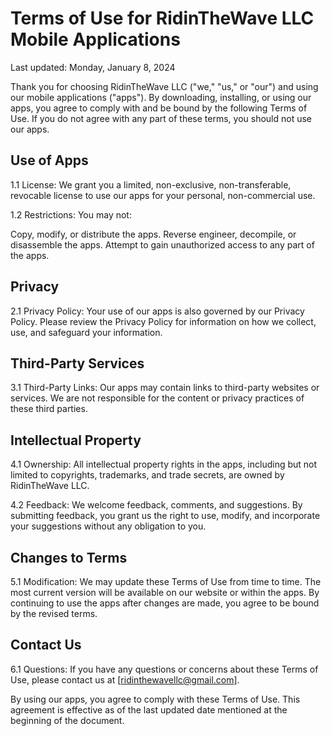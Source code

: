 # Terms of Use for RidinTheWave LLC Mobile Applications

Last updated: Monday, January 8, 2024

Thank you for choosing RidinTheWave LLC ("we," "us," or "our") and using our mobile applications ("apps"). By downloading, installing, or using our apps, you agree to comply with and be bound by the following Terms of Use. If you do not agree with any part of these terms, you should not use our apps.

## Use of Apps
1.1 License: We grant you a limited, non-exclusive, non-transferable, revocable license to use our apps for your personal, non-commercial use.

1.2 Restrictions: You may not:

Copy, modify, or distribute the apps.
Reverse engineer, decompile, or disassemble the apps.
Attempt to gain unauthorized access to any part of the apps. 

## Privacy
2.1 Privacy Policy: Your use of our apps is also governed by our Privacy Policy. Please review the Privacy Policy for information on how we collect, use, and safeguard your information.

## Third-Party Services
3.1 Third-Party Links: Our apps may contain links to third-party websites or services. We are not responsible for the content or privacy practices of these third parties.

## Intellectual Property
4.1 Ownership: All intellectual property rights in the apps, including but not limited to copyrights, trademarks, and trade secrets, are owned by RidinTheWave LLC.

4.2 Feedback: We welcome feedback, comments, and suggestions. By submitting feedback, you grant us the right to use, modify, and incorporate your suggestions without any obligation to you. 

## Changes to Terms
5.1 Modification: We may update these Terms of Use from time to time. The most current version will be available on our website or within the apps. By continuing to use the apps after changes are made, you agree to be bound by the revised terms.

## Contact Us
6.1 Questions: If you have any questions or concerns about these Terms of Use, please contact us at [ridinthewavellc@gmail.com].

By using our apps, you agree to comply with these Terms of Use. This agreement is effective as of the last updated date mentioned at the beginning of the document.

